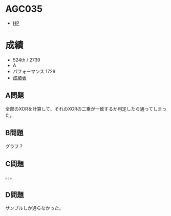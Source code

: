 # AGC035

- [HP](https://atcoder.jp/contests/abc132)

# 成績

- 524th / 2739
- A
- パフォーマンス 1729
- [成績表](https://atcoder.jp/users/takamii228/history/share/agc035)

## A問題

全部のXORを計算して、それのXORの二乗が一致するか判定したら通ってしまった。

## B問題

グラフ？

## C問題

。。。

## D問題

サンプルしか通らなかった。
